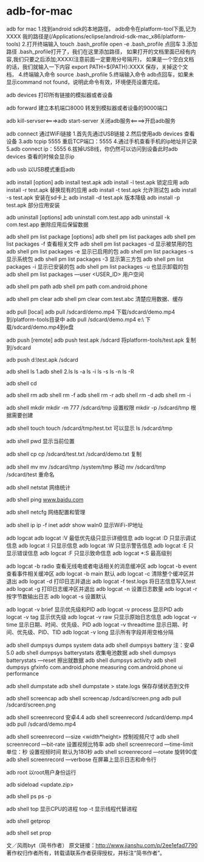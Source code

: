 # adb-for-mac
adb for mac
1.找到android sdk的本地路径，
adb命令在platform-tool下面,记为XXXX
我的路径是(/Applications/eclipse/android-sdk-mac_x86/platform-tools)
2.打开终端输入
touch .bash_profile
open -e .bash_profile 点回车
3.添加路径
.bash_profile打开了，我们在这里添加路径，
如果打开的文档里面已经有内容,我们只要之后添加;XXXX(注意前面一定要用分号隔开)，
如果是一个空白文档的话，我们就输入一下内容
export PATH=${PATH}:XXXX
保存，关掉这个文档，
4.终端输入命令 source .bash_profile
5.终端输入命令 adb点回车，如果未显示command not found，说明此命令有效，环境便亮设置完成。

adb devices
打印所有链接的模拟器或者设备

adb forward <local> <remote>
建立本机端口8000 转发到模拟器或者设备的9000端口

adb kill-servser<===>adb start-server
关闭adb服务<====>开启adb服务

adb connect
通过WiFi链接
1.首先先通过USB链接
2.然后使用adb devices 查看设备
3.adb tcpip 5555 重启TCP端口：5555
4.通过手机查看手机的ip地址并记录
5.adb connect ip：5555
6.拔掉USB线，你仍然可以访问到设备此时adb devices 查看的时候会显示ip

adb usb
以USB模式重启adb

adb install [option]<path>
adb install test.apk
adb install -l test.apk 锁定应用
adb install -r test.apk 替换现有的应用
adb install -t test.apk 允许测试包
adb install -s test.apk 安装在sd卡上
adb install -d test.apk 版本降级
adb install -p test.apk 部分应用安装

adb uninstall [options]<package>
adb uninstall com.test.app
adb uninstall -k com.test.app 删除应用后保留数据

adb shell pm list package [options]<filtes>
adb shell pm list packages
adb shell pm list packages -f 查看相关文件
adb shell pm list packages -d 显示被禁用的包
adb shell pm list packages -e 显示已启用的包
adb shell pm list packages -s 显示系统包
adb shell pm list packages -3 显示第三方包
adb shell pm list packages -i 显示已安装的包
adb shell pm list packages -u 也显示卸载的包
adb shell pm list packages —user <USER_ID> 用户空间

adb shell pm path <package>
adb shell pm path com.android.phone

adb shell pm clear <package>
adb shell pm clear com.test.abc 清楚应用数据、缓存

adb pull <remote>[local]
adb pull /sdcard/demo.mp4 下载/sdcard/demo.mp4到/platform-tools目录中
adb pull /sdcard/demo.mp4 e:\ 下载/sdcard/demo.mp4到e盘

adb push <local>[remote]
adb push test.apk /sdcard 将platform-tools/test.apk 复制到/sdcard

 adb push d:\test.apk /sdcard

adb shell ls
1.adb shell
2.ls
ls -a
ls -i
ls -s
ls -n
ls -R

adb shell cd

adb shell rm
adb shell rm -f
adb shell rm -r
adb shell rm -d
adb shell rm -i

adb shell mkdir
mkdir -m 777 /sdcard/tmp 设置权限
mkdir -p /sdcard/tmp 根据需要创建

adb shell touch
touch /sdcard/tmp/test.txt 可以显示 ls /sdcard/tmp

adb shell pwd 显示当前位置

adb shell cp
cp /sdcard/test.txt /sdcard/demo.txt 复制

adb shell mv
mv /sdcard/tmp /system/tmp 移动
mv /sdcard/tmp /sdcard/test 重命名

adb shell netstat 网络统计

adb shell ping www.baidu.com

adb shell netcfg 网络配置和管理

adb shell ip
ip -f inet addr show waln0 显示WiFi-IP地址

adb logcat
adb logcat :V 最低优先级只显示详细信息
adb logcat :D 只显示调试信息
adb logcat :I 只显示信息
adb logcat :W 只显示警告信息
adb logcat :E 只显示错误信息
adb logcat :F 只显示致命信息
adb logcat *:S 最高级别

 adb logcat -b radio 查看无线电或者电话相关的消息缓冲区
 adb logcat -b event 查看事件相关缓冲区
 adb logcat -b main 默认
 adb logcat -c 清除整个缓冲区并退出
 adb logcat -d 打印日志并退出
 adb logcat -f test.logs 将日志信息写入test
 adb logcat -g 打印日志缓冲区并退出
 adb logcat -n <count> 设置日志数量
 adb logcat -r <kbytes> 按字节数输出日志
 adb logcat -s 设置默认

 adb logcat -v brief 显示优先级和PID
 adb logcat -v process 显示PID
 adb logcat -v tag 显示优先级
 adb logcat -v raw 只显示原始日志信息
 adb logcat -v time 显示日期、时间、优先级、PID
 adb logcat -v threadtime 显示日期、时间、优先级、PID、TID
 adb logcat -v long 显示所有字段并用空格分隔

adb shell dumpsys
dumps system data
adb shell dumpsys battery 注：安卓5.0
adb shell dumpsys batterystats 收集电池数据
adb shell dumpsys batterystats —reset 擦出就数据
adb shell dumpsys activity
adb shell dumpsys gfxinfo com.android.phone measuring com.android.phone ui performance

adb shell dumpstate
adb shell dumpstate > state.logs 保存存储状态到文件

adb shell screencap <filename>
adb shell screencap /sdcard/screen.png
adb pull /sdcard/screen.png

adb shell screenrecord 安卓4.4
adb shell screenrecord /sdcard/demp.mp4
adb pull /sdcard/demo.mp4

 adb shell screenrecord —size <width*height> 控制视频尺寸
 adb shell screenrecord —bit-rate <rete> 设置视频比特率
 adb shell screenrecord —time-limit <time>  单位：秒 设置视频时间 默认为180秒
 adb shell screenrecord —rotate 旋转90度
 adb shell screenrecord —verbose 在屏幕上显示日志和命令行

adb root 以root用户身份运行

adb sideload <update.zip>

adb shell ps
ps -p

adb shell top 显示CPU的进程
top -t 显示线程代替进程

adb shell getprop

adb shell set prop

文／风雨byt（简书作者）
原文链接：http://www.jianshu.com/p/2ee1efad7790
著作权归作者所有，转载请联系作者获得授权，并标注“简书作者”。
